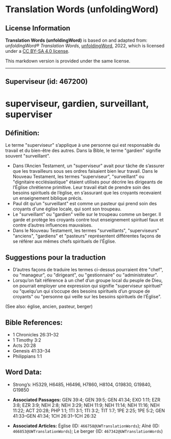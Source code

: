 # Translation Words (unfoldingWord)

## License Information

**Translation Words (unfoldingWord)** is based on and adapted from: _unfoldingWord® Translation Words_, [unfoldingWord](https://unfoldingword.org/utw), 2022, which is licensed under a [CC BY-SA 4.0 license](https://creativecommons.org/licenses/by-sa/4.0/legalcode.en).

This markdown version is provided under the same license.



--------------------------------

## Superviseur (id: 467200)

superviseur, gardien, surveillant, superviser
=============================================

Définition:
-----------

Le terme "superviseur" s’applique à une personne qui est responsable du travail et du bien\-être des autres. Dans la Bible, le terme "gardien" signifie souvent "surveillant".

* Dans l’Ancien Testament, un "superviseur" avait pour tâche de s’assurer que les travailleurs sous ses ordres faisaient bien leur travail. Dans le Nouveau Testament, les termes "superviseur", "surveillant" ou "dignitaire ecclésiastique" étaient utilisés pour décrire les dirigeants de l’Église chrétienne primitive. Leur travail était de prendre soin des besoins spirituels de l’église, en s’assurant que les croyants recevaient un enseignement biblique précis.
* Paul dit qu’un "surveillant" est comme un pasteur qui prend soin des croyants d'une église locale, qui sont son troupeau.
* Le "surveillant" ou "gardien" veille sur le troupeau comme un berger. Il garde et protège les croyants contre tout enseignement spirituel faux et contre d’autres influences mauvaises.
* Dans le Nouveau Testament, les termes "surveillants", "superviseurs" "anciens", "gardiens" et "pasteurs" représentent différentes façons de se référer aux mêmes chefs spirituels de l'Église.

Suggestions pour la traduction
------------------------------

* D’autres façons de traduire les termes ci\-dessus pourraient être "chef", ou "manageur", ou "dirigeant", ou "gestionnaire" ou "administrateur".
* Lorsqu’on fait référence à un chef d’un groupe local du peuple de Dieu, on pourrait employer une expression qui signifie "superviseur spirituel" ou "quelqu’un qui s’occupe des besoins spirituels d’un groupe de croyants" ou "personne qui veille sur les besoins spirituels de l’Église".

(See also: église, ancien, pasteur, berger)

Bible References:
-----------------

* 1 Chronicles 26:31–32
* 1 Timothy 3:2
* Acts 20:28
* Genesis 41:33–34
* Philippians 1:1

Word Data:
----------

* Strong’s: H5329, H6485, H6496, H7860, H8104, G19830, G19840, G19850

* **Associated Passages:** GEN 39:4; GEN 39:5; GEN 41:34; EXO 1:11; EZR 3:8; EZR 3:9; NEH 2:8; NEH 3:29; NEH 11:9; NEH 11:14; NEH 11:16; NEH 11:22; ACT 20:28; PHP 1:1; 1TI 3:1; 1TI 3:2; TIT 1:7; 1PE 2:25; 1PE 5:2; GEN 41:33–GEN 41:34; 1CH 26:31–1CH 26:32
* **Associated Articles:** Église (ID: `466758@UWTranslationWords`); Aîné (ID: `466853@UWTranslationWords`); Le berger (ID: `467342@UWTranslationWords`)

